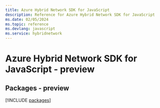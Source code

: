 ```yaml
---
title: Azure Hybrid Network SDK for JavaScript
description: Reference for Azure Hybrid Network SDK for JavaScript
ms.date: 02/05/2024
ms.topic: reference
ms.devlang: javascript
ms.service: hybridnetwork
---
```

# Azure Hybrid Network SDK for JavaScript - preview
## Packages - preview
[!INCLUDE [packages](hybrid-network-index.md)]